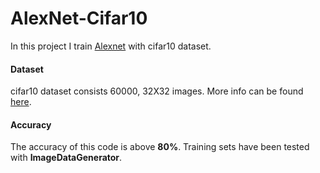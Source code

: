 # AlexNet-Cifar10  

In this project I train [Alexnet](https://www.learnopencv.com/understanding-alexnet/) with cifar10 dataset.     

#### Dataset     

cifar10 dataset consists 60000, 32X32 images. More info can be found [here](https://www.cs.toronto.edu/~kriz/cifar.html).
#### Accuracy

The accuracy of this code is above **80%**. Training sets have been tested with **ImageDataGenerator**.

